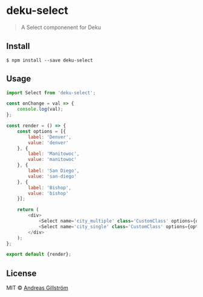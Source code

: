 # deku-select

> A Select componenent for Deku


## Install

```
$ npm install --save deku-select
```


## Usage

```js
import Select from 'deku-select';

const onChange = val => {
	console.log(val);
};

const render = () => {
	const options = [{
		label: 'Denver',
		value: 'denver'
	}, {
		label: 'Manitowoc',
		value: 'manitowoc'
	}, {
		label: 'San Diego',
		value: 'san-diego'
	}, {
		label: 'Bishop',
		value: 'bishop'
	}];

	return (
		<div>
			<Select name='city_multiple' class='CustomClass' options={options} placeholder='Multiple: Pick a city' onChange={onChange} multiple/>
			<Select name='city_single' class='CustomClass' options={options} placeholder='Single: Pick a city' onChange={onChange}/>
		</div>
	);
};

export default {render};
```


## License

MIT © [Andreas Gillström](http://github.com/gillstrom)
